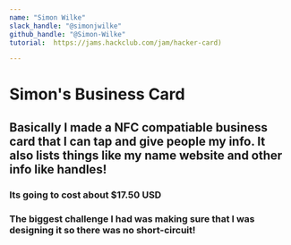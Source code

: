 ```yaml
---
name: "Simon Wilke"
slack_handle: "@simonjwilke"
github_handle: "@Simon-Wilke"
tutorial:  https://jams.hackclub.com/jam/hacker-card)

---
```


# Simon's Business Card

## Basically I made a NFC compatiable business card that I can tap and give people my info. It also lists things like my name website and other info like handles!

### Its going to cost about $17.50 USD

### The biggest challenge I had was making sure that I was designing it so there was no short-circuit!
